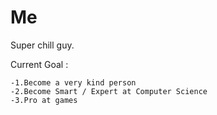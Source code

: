 # Me
Super chill guy.

Current Goal :

	-1.Become a very kind person
	-2.Become Smart / Expert at Computer Science
	-3.Pro at games
